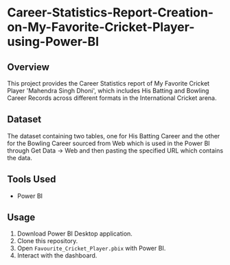 # Career-Statistics-Report-Creation-on-My-Favorite-Cricket-Player-using-Power-BI

## Overview

This project provides the Career Statistics report of My Favorite Cricket Player 'Mahendra Singh Dhoni', which includes His Batting and Bowling Career Records across different formats in the International Cricket arena.

## Dataset

The dataset containing two tables, one for His Batting Career and the other for the Bowling Career sourced from Web which is used in the Power BI through Get Data -> Web and then pasting the specified URL which contains the data.

## Tools Used

- Power BI

## Usage

1. Download Power BI Desktop application.
2. Clone this repository.
3. Open `Favourite_Cricket_Player.pbix` with Power BI.
4. Interact with the dashboard.
